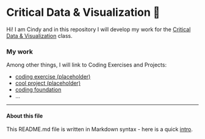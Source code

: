 # Critical Data & Visualization 🦕

Hi! I am Cindy and in this repository I will develop my work for the [Critical Data & Visualization](https://cdv.leoneckert.com/) class.  

### My work

Among other things, I will link to Coding Exercises and Projects:

- [coding exercise (placeholder)](coding-exercises/placeholder)
- [cool project (placeholder)](projects/placeholder)
- [coding foundation](projects/coding-foundation)
- ...


---
#### About this file
This README.md file is written in Markdown syntax - here is a quick [intro](https://guides.github.com/features/mastering-markdown/).
